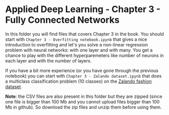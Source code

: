 # Applied Deep Learning - Chapter 3 - Fully Connected Networks

In this folder you will find files that covers Chapter 3 in the book. 
You should start with ```Chapter 3 - Overfitting notebook.ipynb``` that gives a nice introduction to overfitting and 
let's you solve a non-linear regression problem with neural networks: with one layer and with many. You get a chance to 
play with the different hyperparemeters like number of neurons in each layer and with the number of layers.

If you have a bit more experience (or you have gone through the previous notebook) you can start with ```Chapter 3 - Zalando dataset.ipynb```
that does a multiclass classification problem (10 classes) on the 
[Zalando fashion dataset](https://research.zalando.com/welcome/mission/research-projects/fashion-mnist/).

**Note**: the CSV files are also present in this folder but they are zipped (since one file is bigger than 100 Mb and you cannot upload
files bigger than 100 Mb in github). So download the zip files and unzip them before using them.
